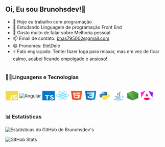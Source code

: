 ## Oi, Eu sou Brunohsdev!👋

- 🔭 Hoje eu trabalho com programação
- 🌱 Estudando Linguagem de programação Front End
- 💬 Gosto muito de falar sobre Melhoria pessoal
- 📫 Email de contato: bhas795002@gmail.com
- 😄 Pronomes: Ele\Dele
- ⚡ Fato engraçado: Tentei fazer Ioga para relaxar, mas em vez de ficar calmo, acabei ficando empolgado e ansioso!
#
### 🐱‍🚀Linguagens e Tecnologias
<div style="display: inline_block"><br>
  <img align="center" alt="Brunohsdev-Js" height="30" width="40" src="https://raw.githubusercontent.com/devicons/devicon/master/icons/javascript/javascript-plain.svg">
  <img align="center" alt="Angular" height="30" widht="40" src="https://cdn.jsdelivr.net/gh/devicons/devicon/icons/angularjs/angularjs-plain.svg" />
  <img align="center" alt="Brunohsdev-Ts" height="30" width="40" src="https://raw.githubusercontent.com/devicons/devicon/master/icons/typescript/typescript-plain.svg">
  <img align="center" alt="Brunohsdev-React" height="30" width="40" src="https://raw.githubusercontent.com/devicons/devicon/master/icons/react/react-original.svg">
  <img align="center" alt="Brunohsdev-HTML" height="30" width="40" src="https://raw.githubusercontent.com/devicons/devicon/master/icons/html5/html5-original.svg">
  <img align="center" alt="Brunohsdev-CSS" height="30" width="40" src="https://raw.githubusercontent.com/devicons/devicon/master/icons/css3/css3-original.svg">
  <img align="center" alt="Brunohsdev-Python" height="30" width="40" src="https://raw.githubusercontent.com/devicons/devicon/master/icons/python/python-original.svg">
  <img align="center" alt="Brunohsdev-Java" height="30" width="40" src="https://raw.githubusercontent.com/devicons/devicon/master/icons/java/java-original.svg">
  <img align="center" alt="Brunohsdev-Nodejs" height="30" width="40" src="https://raw.githubusercontent.com/devicons/devicon/master/icons/nodejs/nodejs-original.svg">
  <img align="center" alt="Brunohsdev-Angular" height="30" width="40" src="https://raw.githubusercontent.com/devicons/devicon/master/icons/angular/angular-original.svg">

</div>

#

### 📊 Estatísticas

![Estatísticas do GitHub de Brunohsdev's](https://github-readme-stats.vercel.app/api?username=Brunohsdev&show_icons=true&theme=tokyonight)

<img 
      align="left" 
      alt="GitHub Stats" 
      height="200" 
      src="https://github-readme-stats.vercel.app/api/top-langs/?username=Brunohsdev&theme=tokyonight&layout=compact&custom_title=Tecnologias&langs_count=9" 
  />




#
